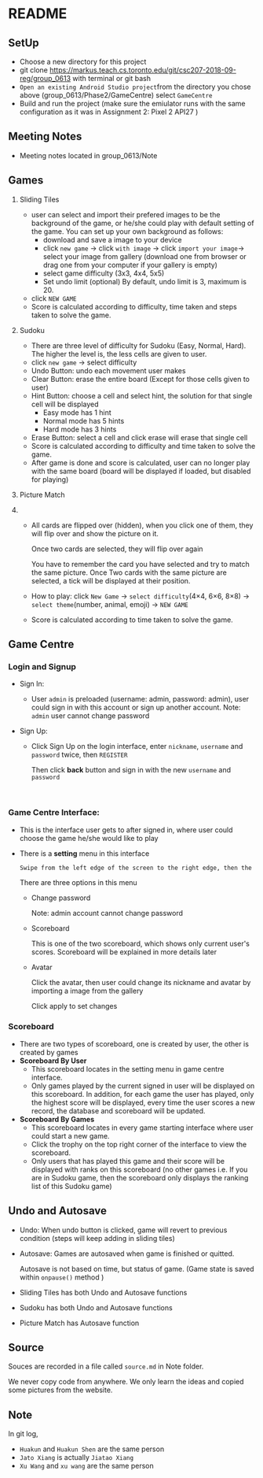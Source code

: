 # README

## SetUp

* Choose a new directory for this project
* git clone <https://markus.teach.cs.toronto.edu/git/csc207-2018-09-reg/group_0613> with terminal or git bash
* `Open an existing Android Studio project`from the directory you chose above (group_0613/Phase2/GameCentre) select `GameCentre`
* Build and run the project (make sure the emiulator runs with the same configuration as it was in Assignment 2: Pixel 2 API27 )

## Meeting Notes

* Meeting notes located in group_0613/Note

## Games

1. Sliding Tiles
   * user can select and import their prefered images to be the background of the game, or he/she could play with default setting of the game. You can set up your own background as follows:
     * download and save a image to your device
     * click `new game` $\rightarrow$ click `with image` $\rightarrow$ click `import your image`$\rightarrow$ select your image from gallery (download one from browser or drag one from your computer if your gallery is empty)
     * select game difficulty (3x3, 4x4, 5x5)
     * Set undo limit (optional) By default, undo limit is 3, maximum is 20.
   * click `NEW GAME`
   * Score is calculated according to difficulty, time taken and steps taken to solve the game.

2. Sudoku
   * There are three level of difficulty for Sudoku (Easy, Normal, Hard). The higher the level is, the less cells are given to user.
   * click `new game` $\rightarrow$ select difficulty
   * Undo Button: undo each movement user makes
   * Clear Button: erase the entire board (Except for those cells given to user)
   * Hint Button: choose a cell and select hint, the solution for that single cell will be displayed
     * Easy mode has 1 hint
     * Normal mode has 5 hints
     * Hard mode has 3 hints
   * Erase Button: select a cell and click erase will erase that single cell
   * Score is calculated according to difficulty and time taken to solve the game.
   * After game is done and score is calculated, user can no longer play with the same board (board will be displayed if loaded, but disabled for playing)

3. Picture Match

4. * All cards are flipped over (hidden), when you click one of them, they will flip over and show the picture on it.

     Once two cards are selected, they will flip over again

     You have to remember the card you have selected and try to match the same picture. Once Two cards with the same picture are selected, a tick will be displayed at their position.

   * How to play: click `New Game` $\rightarrow$ `select difficulty`(4$\times$4, 6$\times$6, 8$\times$8) $\rightarrow$ `select theme`(number, animal, emoji) $\rightarrow$ `NEW GAME` 

   * Score is calculated according to time taken to solve the game.


## Game Centre

### Login and Signup

* Sign In: 

  * User `admin` is preloaded (username: admin, password: admin), user could sign in with this account or sign up another account. Note: `admin` user cannot change password

* Sign Up:

  * Click Sign Up on the login interface, enter `nickname`, `username` and `password` twice, then `REGISTER`

    Then click **back** button and sign in with the new `username` and `password` 

    ​

### Game Centre Interface:

* This is the interface user gets to after signed in, where user could choose the game he/she would like to play

* There is a **setting** menu in this interface

  ```txt
  Swipe from the left edge of the screen to the right edge, then the setting menu will appear.
  ```

  There are three options in this menu

  - Change password

    Note: admin account cannot change password

  - Scoreboard

    This is one of the two scoreboard, which shows only current user's scores. Scoreboard will be explained in more details later


  - Avatar

    Click the avatar, then user could change its nickname and avatar by importing a image from the gallery

    Click apply to set changes

### Scoreboard

* There are two types of scoreboard, one is created by user, the other is created by games
* **Scoreboard By User**
  * This scoreboard locates in the setting menu in game centre interface.
  * Only games played by the current signed in user will be displayed on this scoreboard.
  	 In addition, for each game the user has played, only the highest score will be displayed, every time the 	 			user scores a new record, the database and scoreboard will be updated.
* **Scoreboard By Games**
  * This scoreboard locates in every game starting interface where user could start a new game.
  * Click the trophy on the top right corner of the interface to view the scoreboard.
  * Only users that has played this game and their score will be displayed with ranks on this scoreboard (no other games i.e. If you are in Sudoku game, then the scoreboard only displays the ranking list of this Sudoku game)

## Undo and Autosave

* Undo: When undo button is clicked, game will revert to previous condition (steps will keep adding in sliding tiles)

* Autosave: Games are autosaved when game is finished or quitted. 

  Autosave is not based on time, but status of game. (Game state is saved within ```onpause()``` method )


* Sliding Tiles has both Undo and Autosave functions
* Sudoku has both Undo and Autosave functions
* Picture Match has Autosave function




## Source

Souces are recorded in a file called ```source.md``` in Note folder. 

We never copy code from anywhere. We only learn the ideas and copied some pictures from the website.

## Note

In git log,

- ```Huakun``` and ```Huakun Shen``` are the same person
- ```Jato Xiang``` is actually ```Jiatao Xiang```
- ```Xu Wang``` and ```xu wang``` are the same person

## 